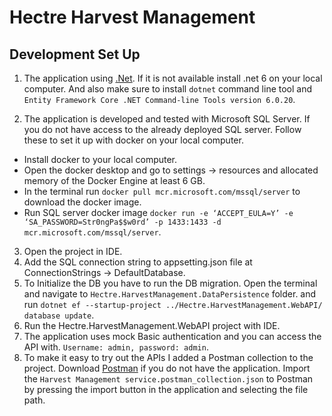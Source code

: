 ﻿# Hectre Harvest Management

## Development Set Up

1. The application using [.Net](https://dotnet.microsoft.com/en-us/download/dotnet/6.0). If it is not available install .net 6 on your local computer. And also make sure to install `dotnet` command line tool and `Entity Framework Core .NET Command-line Tools version 6.0.20`.

3. The application is developed and tested with Microsoft SQL Server. If you do not have access to the already deployed SQL server. Follow these to set it up with docker on your local computer.

* Install docker to your local computer.
* Open the docker desktop and go to settings -> resources and allocated memory of the Docker Engine at least 6 GB.
* In the terminal run `docker pull mcr.microsoft.com/mssql/server` to download the docker image.
* Run SQL server docker image `docker run -e ‘ACCEPT_EULA=Y’ -e ‘SA_PASSWORD=Str0ngPa$$w0rd’ -p 1433:1433 -d mcr.microsoft.com/mssql/server`.

3. Open the project in IDE.
4. Add the SQL connection string to appsetting.json file at ConnectionStrings -> DefaultDatabase.
5. To Initialize the DB you have to run the DB migration. Open the terminal and navigate to `Hectre.HarvestManagement.DataPersistence` folder. and run `dotnet ef --startup-project ../Hectre.HarvestManagement.WebAPI/ database update`.
6. Run the Hectre.HarvestManagement.WebAPI project with IDE.
7. The application uses mock Basic authentication and you can access the API with. 
`Username: admin, password: admin`.
8. To make it easy to try out the APIs I added a Postman collection to the project. Download [Postman](https://www.postman.com/) if you do not have the application. Import the `Harvest Management service.postman_collection.json` to Postman by pressing the import button in the application and selecting the file path.